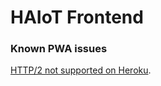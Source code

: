 # HAIoT Frontend

### Known PWA issues

[HTTP/2 not supported on Heroku](https://devcenter.heroku.com/articles/http-routing#http-versions-supported).
